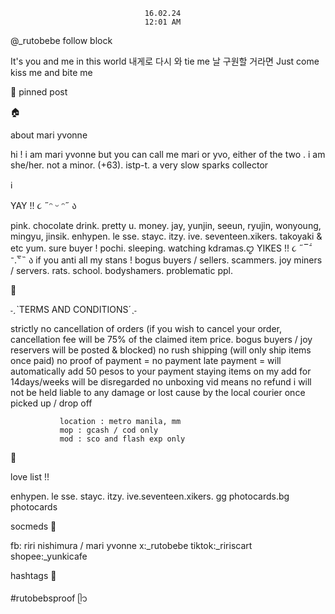                                   16.02.24
                                  12:01 AM

@_rutobebe    follow     block

It's you and me in this world 내게로 다시 와 tie me 날 구원할 거라면 Just come kiss me and bite me

📌 pinned post

🏠

about mari yvonne 

hi ! i am mari yvonne but you can call me mari or yvo, either of the two .
i am she/her. not a minor. (+63). istp-t. a very slow sparks collector

ℹ️

YAY !! ૮ ˶ᵔ ᵕ ᵔ˶ ა

pink. chocolate drink. pretty u. money. jay, yunjin, seeun, ryujin, wonyoung, mingyu, jinsik. enhypen. le sse. stayc. itzy. ive. seventeen.xikers. takoyaki & etc yum. sure buyer ! pochi. sleeping. watching kdramas.ꨄ︎
YIKES !! ૮ ˶‾᷄ ⁻.‾᷅˵ ა
if you anti all my stans ! bogus buyers / sellers. scammers. joy miners / servers. rats. school. bodyshamers. problematic ppl.

📂

˗ˏˋTERMS AND CONDITIONS´ˎ˗

strictly no cancellation of orders (if you wish to cancel your order, cancellation fee will be 75% of the claimed item price. bogus buyers / joy reservers will be posted & blocked)
no rush shipping (will only ship items once paid)
no proof of payment = no payment
late payment = will automatically add 50 pesos to your payment
staying items on my add for 14days/weeks will be disregarded
no unboxing vid means no refund
i will not be held liable to any damage or lost cause by the local courier once picked up / drop off

               
               location : metro manila, mm
               mop : gcash / cod only
               mod : sco and flash exp only


🩷

love list !!

enhypen. le sse. stayc. itzy. ive.seventeen.xikers. gg photocards.bg photocards


socmeds 📌

fb: riri nishimura / mari yvonne 
x:_rutobebe
tiktok:_ririscart
shopee:_yunkicafe


hashtags 📌

#rutobebsproof ᥫ᭡
